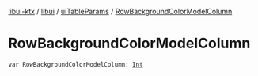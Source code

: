 [libui-ktx](../../index.md) / [libui](../index.md) / [uiTableParams](index.md) / [RowBackgroundColorModelColumn](./-row-background-color-model-column.md)

# RowBackgroundColorModelColumn

`var RowBackgroundColorModelColumn: `[`Int`](https://kotlinlang.org/api/latest/jvm/stdlib/kotlin/-int/index.html)